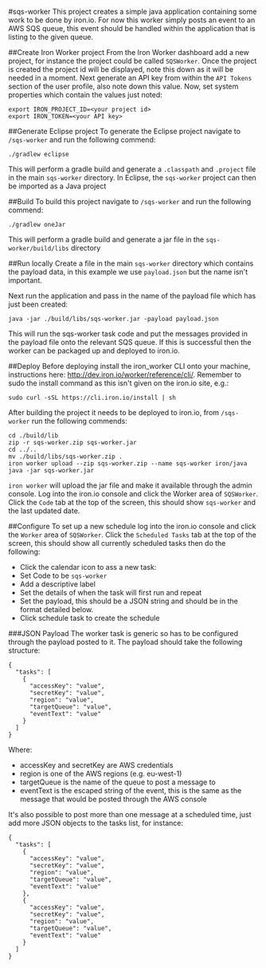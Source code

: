 #sqs-worker
This project creates a simple java application containing some work to be done by iron.io. For now this worker simply posts an event to an AWS SQS queue, this event should be handled within the application that is listing to the given queue.

##Create Iron Worker project
From the Iron Worker dashboard add a new project, for instance the project could be called `SQSWorker`. Once the project is created the project id will be displayed, note this down as it will be needed in a moment. Next generate an API key from within the `API Tokens` section of the user profile, also note down this value. Now, set system properties which contain the values just noted:

    export IRON_PROJECT_ID=<your project id>
    export IRON_TOKEN=<your API key>

##Generate Eclipse project
To generate the Eclipse project navigate to `/sqs-worker` and run the following commend:

    ./gradlew eclipse

This will perform a gradle build and generate a `.classpath` and `.project` file in the main `sqs-worker` directory. In Eclipse, the `sqs-worker` project can then be imported as a Java project

##Build
To build this project navigate to `/sqs-worker` and run the following commend:

    ./gradlew oneJar

This will perform a gradle build and generate a jar file in the `sqs-worker/build/libs` directory

##Run locally
Create a file in the main `sqs-worker` directory which contains the payload data, in this example we use `payload.json` but the name isn't important.

Next run the application and pass in the name of the payload file which has just been created:

    java -jar ./build/libs/sqs-worker.jar -payload payload.json

This will run the sqs-worker task code and put the messages provided in the payload file onto the relevant SQS queue. If this is successful then the worker can be packaged up and deployed to iron.io.

##Deploy
Before deploying install the iron_worker CLI onto your machine, instructions here: http://dev.iron.io/worker/reference/cli/. Remember to sudo the install command as this isn't given on the iron.io site, e.g.:

    sudo curl -sSL https://cli.iron.io/install | sh

After building the project it needs to be deployed to iron.io, from `/sqs-worker` run the following commends:
    
    cd ./build/lib
    zip -r sqs-worker.zip sqs-worker.jar 
    cd ../..
    mv ./build/libs/sqs-worker.zip .
    iron worker upload --zip sqs-worker.zip --name sqs-worker iron/java java -jar sqs-worker.jar

`iron worker` will upload the jar file and make it available through the admin console. Log into the iron.io console and click the Worker area of `SQSWorker`. Click the `Code` tab at the top of the screen, this should show `sqs-worker` and the last updated date.

##Configure
To set up a new schedule log into the iron.io console and click the `Worker` area of `SQSWorker`. Click the `Scheduled Tasks` tab at the top of the screen, this should show all currently scheduled tasks then do the following:

- Click the calendar icon to ass a new task:
- Set Code to be `sqs-worker`
- Add a descriptive label
- Set the details of when the task will first run and repeat
- Set the payload, this should be a JSON string and should be in the format detailed below.
- Click schedule task to create the schedule

###JSON Payload
The worker task is generic so has to be configured through the payload posted to it. The payload should take the following structure:

    {
      "tasks": [
        {
          "accessKey": "value",
          "secretKey": "value",
          "region": "value",
          "targetQueue": "value",
          "eventText": "value"
        }
      ]
    }

Where:

- accessKey and secretKey are AWS credentials
- region is one of the AWS regions (e.g. eu-west-1)
- targetQueue is the name of the queue to post a message to
- eventText is the escaped string of the event, this is the same as the message that would be posted through the AWS console

It's also possible to post more than one message at a scheduled time, just add more JSON objects to the tasks list, for instance:

    {
      "tasks": [
        {
          "accessKey": "value",
          "secretKey": "value",
          "region": "value",
          "targetQueue": "value",
          "eventText": "value"
        },
        {
          "accessKey": "value",
          "secretKey": "value",
          "region": "value",
          "targetQueue": "value",
          "eventText": "value"
        }
      ]
    }